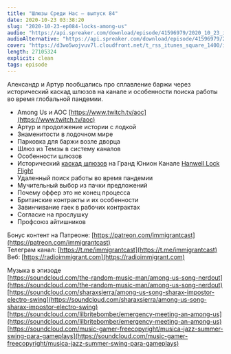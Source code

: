 ```yaml
---
title: "Шлюзы Среди Нас — выпуск 84"
date: 2020-10-23 03:38:20
slug: "2020-10-23-ep084-locks-among-us"
audio: "https://api.spreaker.com/download/episode/41596979/2020_10_23_icast_ep084_locks_among_us.mp3"
audioAlternative: "https://api.spreaker.com/download/episode/41596979/2020_10_23_icast_ep084_locks_among_us.mp3"
cover: "https://d3wo5wojvuv7l.cloudfront.net/t_rss_itunes_square_1400/images.spreaker.com/original/a33bb92f729507479f3ddf0efbd5d300.jpg"
length: 27105324
explicit: clean
tags: episode
---
```


Александр и Артур пообщались про сплавление баржи через исторический каскад шлюзов на канале и особенности поиска работы во время глобальной пандемии.  
  
* Among Us и AOC [https://www.twitch.tv/aoc](https://www.twitch.tv/aoc)  
* Артур и продолжение истории с лодкой  
* Знаменитости в лодочном мире  
* Парковка для баржи возле дворца  
* Шлюз из Темзы в систему каналов  
* Особенности шлюзов  
* Исторический [каскад шлюзов](https://www.flickr.com/photos/bizarrebiking/3199338271/) на Гранд Юнион Канале [Hanwell Lock Flight](https://canalrivertrust.org.uk/places-to-visit/hanwell-lock-flight)
* Удаленный поиск работы во время пандемии  
* Мучительный выбор из пачки предложений  
* Почему оффер это не конец процесса  
* Британские контракты и их особенности  
* Завинчивание гаек в рабочих контрактах  
* Согласие на прослушку  
* Профсоюз айтишников  
  
Бонус контент на Патреоне: [https://patreon.com/immigrantcast](https://patreon.com/immigrantcast)  
Телеграм канал: [https://t.me/immigrantcast](https://t.me/immigrantcast)  
Веб: [https://radioimmigrant.com](https://radioimmigrant.com)  

Музыка в эпизоде  
[https://soundcloud.com/the-random-music-man/among-us-song-nerdout](https://soundcloud.com/the-random-music-man/among-us-song-nerdout)  
[https://soundcloud.com/sharaxsierra/among-us-song-sharax-impostor-electro-swing](https://soundcloud.com/sharaxsierra/among-us-song-sharax-impostor-electro-swing)  
[https://soundcloud.com/lilbritebomber/emergency-meeting-an-among-us](https://soundcloud.com/lilbritebomber/emergency-meeting-an-among-us)  
[https://soundcloud.com/music-gamer-freecopyright/musica-jazz-summer-swing-para-gameplays](https://soundcloud.com/music-gamer-freecopyright/musica-jazz-summer-swing-para-gameplays)
